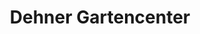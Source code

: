 ---
title: "Dehner Gartencenter"
url: /neustadt-an-der-weinstrasse/dehner-gartencenter/
shop: Garten-Center
---